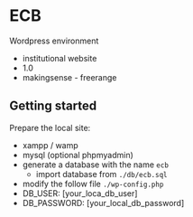 # ECB #

Wordpress environment

* institutional website
* 1.0
* makingsense - freerange

## Getting started

Prepare the local site:

* xampp / wamp
* mysql (optional phpmyadmin)
* generate a database with the name `ecb`
  * import database from `./db/ecb.sql`
* modify the follow file `./wp-config.php`
* DB_USER: [your_loca_db_user] 
* DB_PASSWORD: [your_local_db_password]